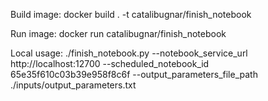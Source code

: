 Build image:
docker build . -t catalibugnar/finish_notebook

Run image:
docker run catalibugnar/finish_notebook

Local usage:
./finish_notebook.py --notebook_service_url http://localhost:12700 --scheduled_notebook_id 65e35f610c03b39e958f8c6f --output_parameters_file_path ./inputs/output_parameters.txt
